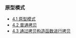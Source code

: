 ### 原型模式

- [4.1 原型模式](object_construction)
- [4.2 普通拷贝](ordinary_duplication)
- [4.3 通过拷贝构造函数进行拷贝](duplication_via_copy_construction)
